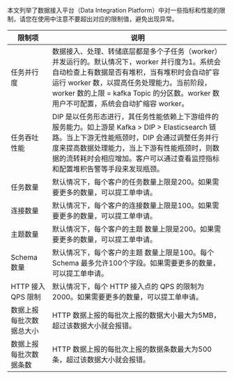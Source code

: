 本文列举了数据接入平台（Data Integration Platform）中对一些指标和性能的限制，请您在使用中注意不要超出对应的限制值，避免出现异常。

| 限制项       | 说明                                                         |
| ------------ | ------------------------------------------------------------ |
| 任务并行度   | 数据接入、处理、转储底层都是多个子任务（worker）并发运行的。默认情况下，worker 并行度为1。系统会自动检查上有数据是否有堆积，当有堆积时会自动扩容运行 worker 数，以提高任务处理能力。当前阶段，worker 数的上限 = kafka Topic 的分区数。worker 数用户不可配置，系统会自动扩缩容 worker。 |
| 任务吞吐性能 | DIP 是以任务形态进行，其任务性能依赖上下游组件的服务能力。如上游是 Kafka > DIP > Elasticsearch 链路。当上下游无性能瓶颈时，DIP 会通过调整任务并行度来提高数据处理能力，当上下游有性能瓶颈时，则数据的流转耗时会相应增加。客户可以通过查看监控指标和配置堆积告警等手段来发现瓶颈。 |
| 任务数量     | 默认情况下，每个客户的任务数量上限是200。如果需要更多的数量，可以提工单申请。 |
| 连接数量     | 默认情况下，每个客户的连接数量上限是100。如果需要更多的数量，可以提工单申请。 |
| 主题数量     | 默认情况下，每个客户的主题 数量上限是200。如果需要更多的数量，可以提工单申请。 |
| Schema 数量   | 默认情况下，每个客户的主题 数量上限是100。每个 Schema 最多允许100个字段。如果需要更多的数量，可以提工单申请。 |
|HTTP 接入 QPS 限制|  默认情况下，每个 HTTP 接入点的 QPS 的限制为2000。如果需要更多的数量，可以提工单申请。|
|数据上报每批次数据总大小 | HTTP 数据上报的每批次上报的数据大小最大为5MB，超过该数据大小就会报错。 |
| 数据上报每批次数据条数   | HTTP 数据上报的每批次上报的数据条数最大为500条，超过该数据大小就会报错。 |
